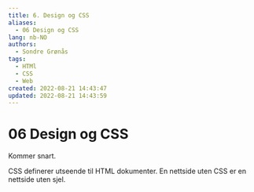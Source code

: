 ```yaml
---
title: 6. Design og CSS
aliases: 
  - 06 Design og CSS
lang: nb-NO
authors:
  - Sondre Grønås
tags:
  - HTMl
  - CSS
  - Web
created: 2022-08-21 14:43:47
updated: 2022-08-21 14:43:59
---
```

# 06 Design og CSS
Kommer snart.

CSS definerer utseende til HTML dokumenter. En nettside uten CSS er en nettside uten sjel.